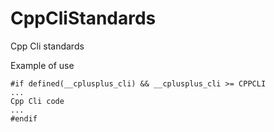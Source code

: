 # CppCliStandards
Cpp Cli standards

Example of use

```
#if defined(__cplusplus_cli) && __cplusplus_cli >= CPPCLI
...
Cpp Cli code
...
#endif
```
